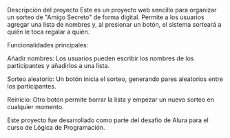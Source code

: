 Descripción del proyecto
Este es un proyecto web sencillo para organizar un sorteo de "Amigo Secreto" de forma digital. Permite a los usuarios agregar una lista de nombres y, al presionar un botón, el sistema sorteará a quién le toca regalar a quién.

Funcionalidades principales:

Añadir nombres: Los usuarios pueden escribir los nombres de los participantes y añadirlos a una lista.

Sorteo aleatorio: Un botón inicia el sorteo, generando pares aleatorios entre los participantes.

Reinicio: Otro botón permite borrar la lista y empezar un nuevo sorteo en cualquier momento.

Este proyecto fue desarrollado como parte del desafío de Alura para el curso de Lógica de Programación.

